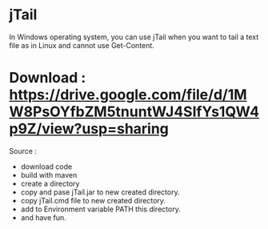 # jTail

In Windows operating system, you can use jTail when you want to tail a text file as in Linux and cannot use Get-Content.

# Download : https://drive.google.com/file/d/1MW8PsOYfbZM5tnuntWJ4SIfYs1QW4p9Z/view?usp=sharing

Source :
* download code
* build with maven
* create a directory
* copy and pase jTail.jar to new created directory.
* copy jTail.cmd file to new created directory.
* add to Environment variable PATH this directory.
* and have fun.
